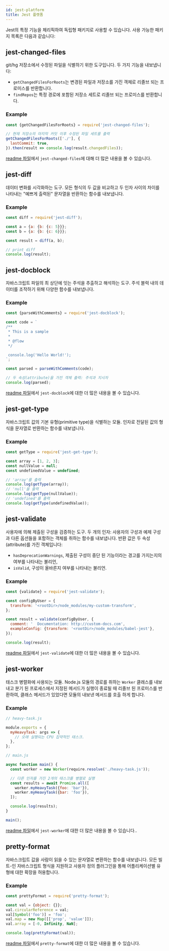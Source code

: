 ```yaml
---
id: jest-platform
title: Jest 플랫폼
---
```


Jest의 특정 기능을 체리픽하여 독립형 패키지로 사용할 수 있습니다. 사용 가능한 패키지 목록은 다음과 같습니다:

## jest-changed-files

git/hg 저장소에서 수정된 파일을 식별하기 위한 도구입니다. 두 가지 기능을 내보냅니다:

- `getChangedFilesForRoots`는 변경된 파일과 저장소를 가진 객체로 리졸브 되는 프로미스를 반환합니다.
- `findRepos`는 특정 경로에 포함된 저장소 세트로 리졸브 되는 프로미스를 반환합니다.

### Example

```javascript
const {getChangedFilesForRoots} = require('jest-changed-files');

// 현재 저장소의 마지막 커밋 이후 수정된 파일 세트를 출력
getChangedFilesForRoots(['./'], {
  lastCommit: true,
}).then(result => console.log(result.changedFiles));
```

[readme 파일](https://github.com/facebook/jest/blob/master/packages/jest-changed-files/README.md)에서 `jest-changed-files`에 대해 더 많은 내용을 볼 수 있습니다.

## jest-diff

데이터 변화를 시각화하는 도구. 모든 형식의 두 값을 비교하고 두 인자 사이의 차이를 나타내는 "예쁘게 출력된" 문자열을 반환하는 함수를 내보냅니다.

### Example

```javascript
const diff = require('jest-diff');

const a = {a: {b: {c: 5}}};
const b = {a: {b: {c: 6}}};

const result = diff(a, b);

// print diff
console.log(result);
```

## jest-docblock

자바스크립트 파일의 최 상단에 잇는 주석을 추출하고 해석하는 도구. 주석 블럭 내의 데이터를 조작하기 위해 다양한 함수를 내보냅니다.

### Example

```javascript
const {parseWithComments} = require('jest-docblock');

const code = `
/**
 * This is a sample
 *
 * @flow
 */

 console.log('Hello World!');
`;

const parsed = parseWithComments(code);

// 두 속성(attribute)을 가진 객체 출력: 주석과 지시자
console.log(parsed);
```

[readme 파일](https://github.com/facebook/jest/blob/master/packages/jest-docblock/README.md)에서 `jest-docblock`에 대한 더 많은 내용을 볼 수 있습니다.

## jest-get-type

자바스크립트 값의 기본 유형(primitive type)을 식별하는 모듈. 인자로 전달된 값의 형식을 문자열로 반환하는 함수를 내보냅니다.

### Example

```javascript
const getType = require('jest-get-type');

const array = [1, 2, 3];
const nullValue = null;
const undefinedValue = undefined;

// 'array'를 출력
console.log(getType(array));
// 'null'을 출력
console.log(getType(nullValue));
// 'undefined'를 출력
console.log(getType(undefinedValue));
```

## jest-validate

사용자에 의해 제츌된 구성을 검증하는 도구. 두 개의 인자: 사용자의 구성과 예제 구성과 다른 옵션들을 포함하는 객체를 취하는 함수를 내보냅니다. 반환 값은 두 속성(attribute)를 가진 객체입니다:

- `hasDeprecationWarnings`, 제출된 구성이 중단 된 기능이라는 경고를 가지는지의 여부를 나타내는 불리언,
- `isValid`, 구성이 올바른지 여부를 나타내는 불리언.

### Example

```javascript
const {validate} = require('jest-validate');

const configByUser = {
  transform: '<rootDir>/node_modules/my-custom-transform',
};

const result = validate(configByUser, {
  comment: '  Documentation: http://custom-docs.com',
  exampleConfig: {transform: '<rootDir>/node_modules/babel-jest'},
});

console.log(result);
```

[readme 파일](https://github.com/facebook/jest/blob/master/packages/jest-validate/README.md)에서 `jest-validate`에 대한 더 많은 내용을 볼 수 있습니다.

## jest-worker

태스크 병렬화에 사용되는 모듈. Node.js 모듈의 경로를 취하는 `Worker` 클래스를 내보내고 분기 된 프로세스에서 지정된 메서드가 실행이 종료될 때 리졸브 된 프로미스를 반환하여, 클래스 메서드가 있었다면 모듈의 내보낸 메서드를 호출 하게 합니다.

### Example

```javascript
// heavy-task.js

module.exports = {
  myHeavyTask: args => {
    // 오래 실행되는 CPU 집약적인 태스크.
  },
};
```

```javascript
// main.js

async function main() {
  const worker = new Worker(require.resolve('./heavy-task.js'));

  // 다른 인자를 가진 2개의 태스크를 병렬로 실행
  const results = await Promise.all([
    worker.myHeavyTask({foo: 'bar'}),
    worker.myHeavyTask({bar: 'foo'}),
  ]);

  console.log(results);
}

main();
```

[readme 파일](https://github.com/facebook/jest/blob/master/packages/jest-worker/README.md)에서 `jest-worker`에 대한 더 많은 내용을 볼 수 있습니다..

## pretty-format

자바스크립트 값을 사람이 읽을 수 있는 문자열로 변환하는 함수를 내보냅니다. 모든 빌트-인 자바스크립트 형식을 지원하고 사용자 정의 플러그인을 통해 어플리케이션별 유형에 대한 확장을 허용합니다.

### Example

```javascript
const prettyFormat = require('pretty-format');

const val = {object: {}};
val.circularReference = val;
val[Symbol('foo')] = 'foo';
val.map = new Map([['prop', 'value']]);
val.array = [-0, Infinity, NaN];

console.log(prettyFormat(val));
```

[readme 파일](https://github.com/facebook/jest/blob/master/packages/pretty-format/README.md)에서 `pretty-format`에 대한 더 많은 내용을 볼 수 있습니다.
